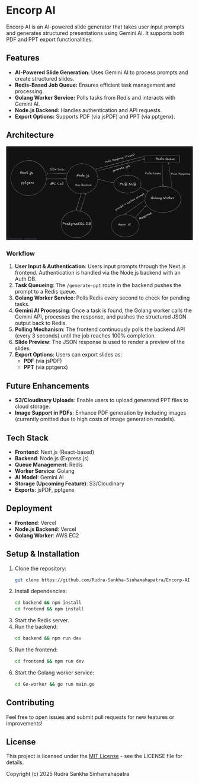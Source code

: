 # Encorp AI

Encorp AI is an AI-powered slide generator that takes user input prompts and generates structured presentations using Gemini AI. It supports both PDF and PPT export functionalities.

## Features
- **AI-Powered Slide Generation:** Uses Gemini AI to process prompts and create structured slides.
- **Redis-Based Job Queue:** Ensures efficient task management and processing.
- **Golang Worker Service:** Polls tasks from Redis and interacts with Gemini AI.
- **Node.js Backend:** Handles authentication and API requests.
- **Export Options:** Supports PDF (via jsPDF) and PPT (via pptgenx).

## Architecture

![Architecture Diagram](./docs/images/arc.png)

### Workflow
1. **User Input & Authentication**: Users input prompts through the Next.js frontend. Authentication is handled via the Node.js backend with an Auth DB.
2. **Task Queueing**: The `/generate-ppt` route in the backend pushes the prompt to a Redis queue.
3. **Golang Worker Service**: Polls Redis every second to check for pending tasks.
4. **Gemini AI Processing**: Once a task is found, the Golang worker calls the Gemini API, processes the response, and pushes the structured JSON output back to Redis.
5. **Polling Mechanism**: The frontend continuously polls the backend API (every 3 seconds) until the job reaches 100% completion.
6. **Slide Preview**: The JSON response is used to render a preview of the slides.
7. **Export Options**: Users can export slides as:
   - **PDF** (via jsPDF)
   - **PPT** (via pptgenx)

## Future Enhancements
- **S3/Cloudinary Uploads**: Enable users to upload generated PPT files to cloud storage.
- **Image Support in PDFs**: Enhance PDF generation by including images (currently omitted due to high costs of image generation models).

## Tech Stack
- **Frontend**: Next.js (React-based)
- **Backend**: Node.js (Express.js)
- **Queue Management**: Redis
- **Worker Service**: Golang
- **AI Model**: Gemini AI
- **Storage (Upcoming Feature)**: S3/Cloudinary
- **Exports**: jsPDF, pptgenx

## Deployment
- **Frontend**: Vercel
- **Node.js Backend**: Vercel
- **Golang Worker**: AWS EC2 

## Setup & Installation
1. Clone the repository:
   ```sh
   git clone https://github.com/Rudra-Sankha-Sinhamahapatra/Encorp-AI
   ```
2. Install dependencies:
   ```sh
   cd backend && npm install
   cd frontend && npm install
   ```
3. Start the Redis server.
4. Run the backend:
   ```sh
   cd backend && npm run dev
   ```
5. Run the frontend:
   ```sh
   cd frontend && npm run dev
   ```
6. Start the Golang worker service:
   ```sh
   cd Go-worker && go run main.go
   ```

## Contributing
Feel free to open issues and submit pull requests for new features or improvements!

## License
This project is licensed under the [MIT License](./LICENSE) - see the LICENSE file for details.

Copyright (c) 2025 Rudra Sankha Sinhamahapatra

